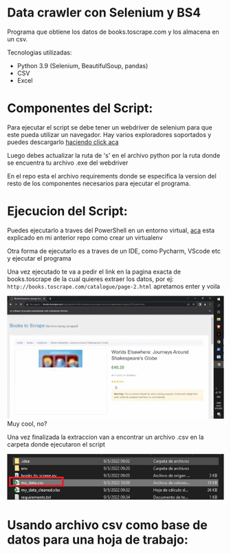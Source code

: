 # Data crawler con Selenium y BS4

Programa que obtiene los datos de books.toscrape.com y los almacena en un csv.

Tecnologias utilizadas: 
- Python 3.9 (Selenium, BeautifulSoup, pandas)
- CSV
- Excel


# Componentes del Script:

Para ejecutar el script se debe tener un webdriver de selenium para que este pueda utilizar un navegador.
Hay varios exploradores soportados y puedes descargarlo [haciendo click aca](https://www.selenium.dev/documentation/webdriver/getting_started/install_drivers/)

Luego debes actualizar la ruta de 's' en el archivo python por la ruta donde se encuentra tu archivo .exe del webdriver

En el repo esta el archivo requirements donde se especifica la version del resto de los componentes necesarios para ejecutar el programa.

# Ejecucion del Script:

Puedes ejecutarlo a traves del PowerShell en un entorno virtual, [aca](https://github.com/bertucci25/Extractor_datos_ML/blob/main/README.md#creando-un-entorno-virtual-virtualenv) esta explicado en mi anterior repo como crear un virtualenv

Otra forma de ejecutarlo es a traves de un IDE, como Pycharm, VScode etc y ejecutar el programa

Una vez ejecutado te va a pedir el link en la pagina exacta de books.toscrape de la cual quieres extraer los datos, por ej: `http://books.toscrape.com/catalogue/page-2.html` apretamos enter y voila

![gif del bot en ejecucion](/assets/screen-capture.gif)
<br>
Muy cool, no? 

Una vez finalizada la extraccion van a encontrar un archivo .csv en la carpeta donde ejecutaron el script

![Imagen del archivo](/assets/mydata.png)

# Usando archivo csv como base de datos para una hoja de trabajo:

